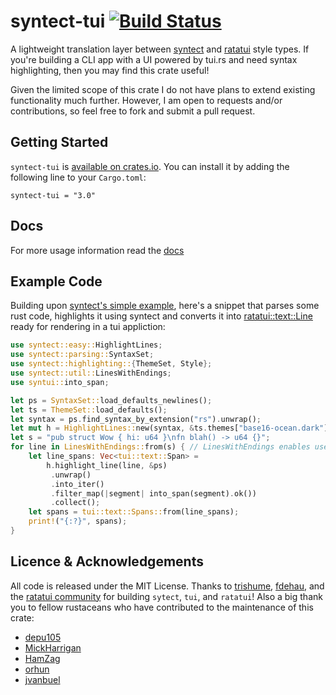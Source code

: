 # syntect-tui [![Build Status](https://app.travis-ci.com/chanq-io/syntect-tui.svg?branch=main)](https://app.travis-ci.com/chanq-io/syntect-tui)
A lightweight translation layer between [syntect](https://github.com/trishume/syntect) and
[ratatui](https://github.com/ratatui-org/ratatui) style types. If you're building a CLI app with a UI powered by tui.rs and need syntax highlighting, then you may find this crate useful!

Given the limited scope of this crate I do not have plans to extend existing functionality much further. However, I am open to requests and/or contributions, so feel free to fork and submit a pull request.

## Getting Started
`syntect-tui` is [available on crates.io](https://crates.io/crates/syntect-tui). You can install it by adding the following line to your `Cargo.toml`:

```
syntect-tui = "3.0"
```

## Docs
For more usage information read the [docs](https://docs.rs/syntect-tui/latest/syntect_tui/)

## Example Code
Building upon [syntect's simple example](https://github.com/trishume/syntect#example-code), here's a
snippet that parses some rust code, highlights it using syntect and converts it into
[ratatui::text::Line](https://docs.rs/ratatui/latest/ratatui/text/struct.Line.html) ready for rendering in a tui appliction:
```rust
use syntect::easy::HighlightLines;
use syntect::parsing::SyntaxSet;
use syntect::highlighting::{ThemeSet, Style};
use syntect::util::LinesWithEndings;
use syntui::into_span;

let ps = SyntaxSet::load_defaults_newlines();
let ts = ThemeSet::load_defaults();
let syntax = ps.find_syntax_by_extension("rs").unwrap();
let mut h = HighlightLines::new(syntax, &ts.themes["base16-ocean.dark"]);
let s = "pub struct Wow { hi: u64 }\nfn blah() -> u64 {}";
for line in LinesWithEndings::from(s) { // LinesWithEndings enables use of newlines mode
    let line_spans: Vec<tui::text::Span> =
        h.highlight_line(line, &ps)
         .unwrap()
         .into_iter()
         .filter_map(|segment| into_span(segment).ok())
         .collect();
    let spans = tui::text::Spans::from(line_spans);
    print!("{:?}", spans);
}

```

## Licence & Acknowledgements
 All code is released under the MIT License. Thanks to [trishume](https://github.com/trishume),
 [fdehau](https://github.com/fdehau/), and the [ratatui
 community](https://github.com/ratatui-org/ratatui) for building `sytect`, `tui`, and `ratatui`!
 Also a big thank you to fellow rustaceans who have contributed to the maintenance of this crate:

- [depu105](https://github.com/deepu105)
- [MickHarrigan](https://github.com/MickHarrigan)
- [HamZag](https://github.com/zaghaghi)
- [orhun](https://github.com/orhun)
- [jvanbuel](https://github.com/jvanbuel)
